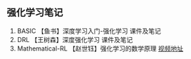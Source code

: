 ## 强化学习笔记

1. BASIC            【鱼书】深度学习入门-强化学习 课件及笔记
2. DRL              【王树森】深度强化学习 课件及笔记
3. Mathematical-RL  【赵世钰】强化学习的数学原理   [视频地址](https://www.bilibili.com/video/BV1sd4y167NS/?spm_id_from=333.1387.favlist.content.click) 